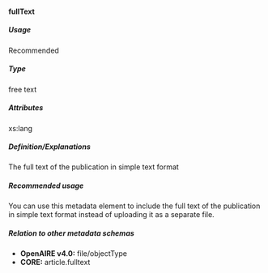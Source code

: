 #### fullText
##### Usage
Recommended
##### Type
free text
##### Attributes
xs:lang
##### Definition/Explanations
The full text of the publication in simple text format   
##### Recommended usage
You can use this metadata element to include the full text of the publication in simple text format instead of uploading it as a separate file.
##### Relation to other metadata schemas
* **OpenAIRE v4.0:** file/objectType
* **CORE:** article.fulltext
